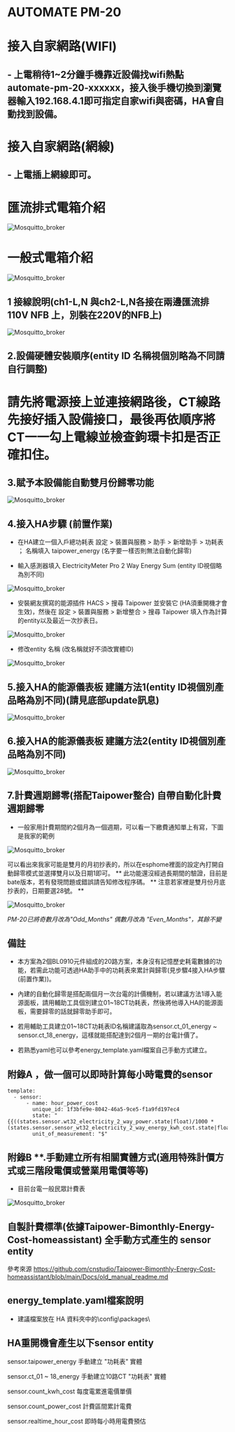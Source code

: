 # AUTOMATE PM-20
# 接入自家網路(WIFI)
## -  上電稍待1~2分鐘手機靠近設備找wifi熱點 automate-pm-20-xxxxxx，接入後手機切換到瀏覽器輸入192.168.4.1即可指定自家wifi與密碼，HA會自動找到設備。
# 接入自家網路(網線)
## -  上電插上網線即可。
# 匯流排式電箱介紹
![Mosquitto_broker](/PM_20/image/image10.JPG)
# 一般式電箱介紹
![Mosquitto_broker](/PM_20/image/a_15.JPG)
## 1 接線說明(ch1-L,N 與ch2-L,N各接在兩邊匯流排110V NFB 上，別裝在220V的NFB上)

   ![Mosquitto_broker](/PM_20/image/20250519_15.JPG)
   
## 2.設備硬體安裝順序(entity ID 名稱視個別略為不同請自行調整)

# 請先將電源接上並連接網路後，CT線路先接好插入設備接口，最後再依順序將CT一一勾上電線並檢查鉤環卡扣是否正確扣住。

## 3.賦予本設備能自動雙月份歸零功能

![Mosquitto_broker](/electricity_meter_pro_20way/image/155055.png)

## 4.接入HA步驟 (前置作業)

 * 在HA建立一個入戶總功耗表  設定 >  裝置與服務  >  助手  >  新增助手  >  功耗表 ； 名稱填入 taipower_energy (名字要一樣否則無法自動化歸零)

 * 輸入感測器填入 ElectricityMeter Pro 2 Way Energy Sum (entity ID視個略為別不同)

![Mosquitto_broker](/electricity_meter_pro_20way/image/151837.png)

 * 安裝網友撰寫的能源插件 HACS > 搜尋 Taipower 並安裝它 (HA須重開機才會生效)，然後在 設定 > 裝置與服務 > 新增整合 > 搜尋 Taipower 填入作為計算的entity以及最近一次抄表日。

![Mosquitto_broker](/electricity_meter_pro_20way/image/152326.png)

 * 修改entity 名稱 (改名稱就好不須改實體ID)

![Mosquitto_broker](/electricity_meter_pro_20way/image/153126.png)

## 5.接入HA的能源儀表板 建議方法1(entity ID視個別產品略為別不同)(請見底部update訊息)

![Mosquitto_broker](/electricity_meter_pro_20way/image/120153.png)

## 6.接入HA的能源儀表板 建議方法2(entity ID視個別產品略為別不同)

![Mosquitto_broker](/electricity_meter_pro_20way/image/115839.png)

## 7.計費週期歸零(搭配Taipower整合) 自帶自動化計費週期歸零

* 一般家用計費期間約2個月為一個週期，可以看一下繳費通知單上有寫，下圖是我家的範例

![Mosquitto_broker](/wt32_electricity/image/68D1224C2C0A.jpg)

可以看出來我家可能是雙月的月初抄表的，所以在esphome裡面的設定內打開自動歸零模式並選擇雙月以及日期1即可。
** 此功能還沒經過長期間的驗證，目前是bate版本，若有發現問題或錯誤請告知修改程序碼。
** 注意若家裡是雙月份月底抄表的，日期要選28號。 **

![Mosquitto_broker](/wt32_electricity/image/114753.png)

*PM-20已將奇數月改為"Odd_Months" 偶數月改為 "Even_Months"，其餘不變*

## 備註

 * 本方案為2個BL0910元件組成的20路方案，本身沒有記憶歷史耗電數據的功能，若需此功能可透過HA助手中的功耗表來累計與歸零(見步驟4接入HA步驟 (前置作業))。

 * 內建的自動化歸零是搭配兩個月一次台電的計價機制，若以建議方法1導入能源面板，請用輔助工具個別建立01~18CT功耗表，然後將他導入HA的能源面板，需要歸零的話就歸零助手即可。

 * 若用輔助工具建立01~18CT功耗表ID名稱建議取為sensor.ct_01_energy ~ sensor.ct_18_energy，這樣就能搭配達到2個月一期的台電計價了。
 
 * 若熟悉yaml也可以參考energy_template.yaml檔案自己手動方式建立。


## 附錄A ，做一個可以即時計算每小時電費的sensor

    template:
      - sensor:
          - name: hour_power_cost
            unique_id: 1f3bfe9e-8042-46a5-9ce5-f1a9fd197ec4
            state: "{{((states.sensor.wt32_electricity_2_way_power.state|float)/1000 *(states.sensor.sensor_wt32_electricity_2_way_energy_kwh_cost.state|float))|round(1)}}"
            unit_of_measurement: "$"


## 附錄B **.手動建立所有相關實體方式(適用特殊計價方式或三階段電價或營業用電價等等)

* 目前台電一般民眾計費表

![Mosquitto_broker](/electricity_meter_pro_20way/image/104933.png)


## 自製計費標準(依據Taipower-Bimonthly-Energy-Cost-homeassistant) 全手動方式產生的 sensor entity

參考來源 https://github.com/cnstudio/Taipower-Bimonthly-Energy-Cost-homeassistant/blob/main/Docs/old_manual_readme.md


## energy_template.yaml檔案說明

* 建議檔案放在 HA 資料夾中的\config\packages\

## HA重開機會產生以下sensor entity

 sensor.taipower_energy  手動建立 "功耗表" 實體
 
 sensor.ct_01 ~ 18_energy  手動建立10路CT "功耗表" 實體
 
 sensor.count_kwh_cost  每度電累進電價單價
 
 sensor.count_power_cost 計費區間累計電費
 
 sensor.realtime_hour_cost 即時每小時用電費預估


